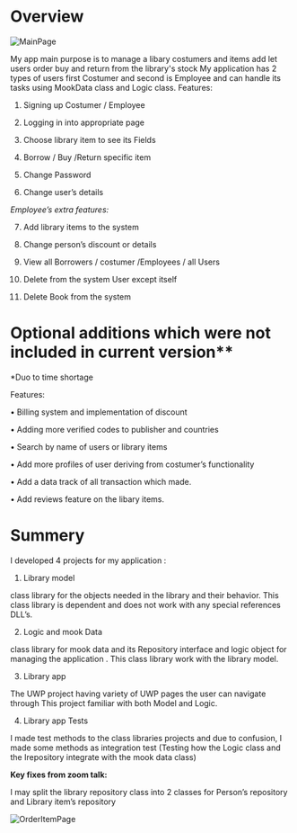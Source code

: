 # Overview

![MainPage](https://user-images.githubusercontent.com/91791115/180998374-829277c7-a4c4-4b2c-ae52-044b099c9832.png)

My app main purpose is to manage a libary costumers and items add let users order buy and return from the library's stock
My application has 2 types of users first Costumer and second is Employee and can handle its tasks using MookData class and Logic class.
Features:

1.	Signing up Costumer / Employee

2. Logging in into appropriate page

3.	Choose library item to see its Fields

4.	Borrow / Buy /Return specific item

5.	Change Password

6.	Change user’s details

*Employee’s extra features:*

7.	Add library items to the system

8.	Change person’s discount or details

9.	View all Borrowers / costumer /Employees / all Users

10.	Delete from the system User except itself

11.	Delete Book from the system






# Optional additions which were not included in current version**
*Duo to time shortage


Features:

•	Billing system and implementation of discount

•	Adding more verified codes to publisher and countries

•	Search by name of users or library items

•	Add more profiles of user deriving from costumer’s functionality

•	Add a data track of all transaction which made.

•	Add reviews feature on the libary items.



# Summery
I developed 4 projects for my application :


1.	Library model

class library for the objects needed in the library and their behavior.
This class library is dependent and does not work with any special references DLL’s.

2.	Logic and mook Data

class library for mook data and its Repository interface and logic object for managing the application .
This class library work with the library model.

3.	Library app

The UWP project having variety of UWP pages the user can navigate through
This project familiar with both Model and Logic.

4.	Library app Tests

I made test methods to the class libraries projects and due to confusion, I made some methods as integration test (Testing how the Logic class and the Irepository integrate with the mook data class)


**Key fixes from zoom talk:**

I may split the library repository class into 2 classes for Person’s repository and Library item’s repository



![OrderItemPage](https://user-images.githubusercontent.com/91791115/180969287-230fbbc1-6fde-43d2-a907-6f383528ec61.png)

